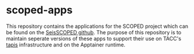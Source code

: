 # scoped-apps

This repository contains the applications for the SCOPED project which can be found on the [SeisSCOPED github](https://github.com/SeisSCOPED). The purpose of this repository is to maintain seperate versions of these apps to support their use on TACC's [tapis](https://tapis.readthedocs.io/en/latest/) infrastructure and on the Apptainer runtime. 
